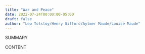 ```yaml
---
title: "War and Peace"
date: 2022-07-24T00:00:00-05:00
draft: false
author: "Leo Tolstoy/Henry Gifford/Aylmer Maude/Louise Maude"
---
```


SUMMARY

<!--more-->

CONTENT